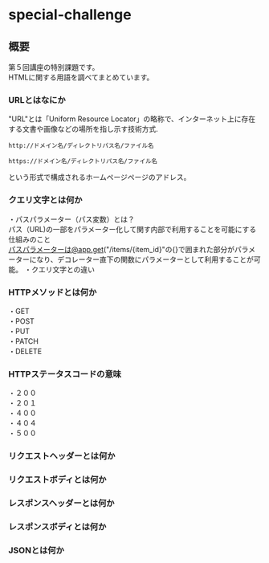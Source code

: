 # special-challenge
## 概要
第５回講座の特別課題です。  
HTMLに関する用語を調べてまとめています。
### URLとはなにか
"URL"とは「Uniform Resource Locator」の略称で、インターネット上に存在する文書や画像などの場所を指し示す技術方式.
```
http://ドメイン名/ディレクトリパス名/ファイル名
```
```
https://ドメイン名/ディレクトリパス名/ファイル名
```
という形式で構成されるホームページページのアドレス。
### クエリ文字とは何か
・パスパラメーター（パス変数）とは？  
パス（URL)の一部をパラメーター化して関す内部で利用することを可能にする仕組みのこと  
パスパラメーターは@app.get("/items/{item_id}"の{}で囲まれた部分がパラメーターになり、デコレーター直下の関数にパラメーターとして利用することが可能。
・クエリ文字との違い
### HTTPメソッドとは何か
・GET  
・POST  
・PUT  
・PATCH  
・DELETE  
### HTTPステータスコードの意味
・２００  
・２０１  
・４００  
・４０４  
・５００  
### リクエストヘッダーとは何か
### リクエストボディとは何か
### レスポンスヘッダーとは何か
### レスポンスボディとは何か
### JSONとは何か

